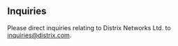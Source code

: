 ## Inquiries

Please direct inquiries relating to Distrix Networks Ltd. to <inquiries@distrix.com>.
